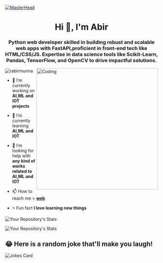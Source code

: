 [![MasterHead](https://camo.githubusercontent.com/7ed1f8d0f85e2fc1ffa1872a82d328ebebdc1e5f4f1d142b718d7481ed7af6fb/68747470733a2f2f6d69722d73332d63646e2d63662e626568616e63652e6e65742f70726f6a6563745f6d6f64756c65732f6d61785f313230302f34666630373938363230383539332e356439613635346539326633362e676966)](https://rishavchanda.io)

<h1 align="center">Hi 👋, I'm Abir</h1>
<h3 align="center">Python web developer skilled in building robust and scalable web apps with FastAPI,proficient in front-end tech like HTML/CSS/JS. Expertise in data science tools like Scikit-Learn, Pandas, TensorFlow, and OpenCV to drive impactful solutions.</h3>
<img align="right" alt="Coding" width="400" src="https://raw.githubusercontent.com/TheDudeThatCode/TheDudeThatCode/master/Assets/Developer.gif">

<p align="left"> <img src="https://komarev.com/ghpvc/?username=abirmunna&label=Profile%20views&color=0e75b6&style=flat" alt="rabirmunna" /> </p>

- 🔭 I’m currently working on **AI,ML and IOT projects**

- 🌱 I’m currently learning **AI,ML and IOT**

- 🤝 I’m looking for help with **any kind of works related to AI,ML and IOT**

- 📫 How to reach me > **[web](https://abirmunna.me)**

- ⚡ Fun fact **I love learning new things**


![Your Repository's Stats](https://github-readme-stats.vercel.app/api?username=abirmunna&show_icons=true&theme=radical)


![Your Repository's Stats](https://github-readme-stats.vercel.app/api/top-langs/?username=abirmunna&langs_count=12&theme=blue-green&layout=compact)



## 😂 Here is a random joke that'll make you laugh!
![Jokes Card](https://readme-jokes.vercel.app/api)



<!---
abirmunna/abirmunna is a ✨ special ✨ repository because its `README.md` (this file) appears on your GitHub profile.
You can click the Preview link to take a look at your changes.
--->
